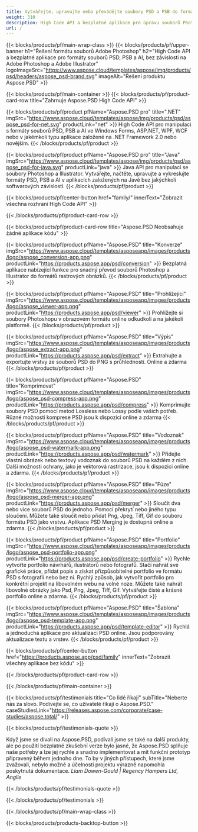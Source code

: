 ```yaml
---
title: Vytvářejte, upravujte nebo převádějte soubory PSD a PSB do formátu PDF a obrázků
weight: 310
description: High Code API a bezplatné aplikace pro úpravu souborů Photoshopu. Možnost aktualizovat vlastnosti vrstvy, přidávat vodoznaky a otáčet měřítko Flip Crop Dithering Raster Conversion.
url: /
---
```


{{< blocks/products/pf/main-wrap-class >}}
{{< blocks/products/pf/upper-banner h1="Řešení formátu souborů Adobe Photoshop" h2="High Code API a bezplatné aplikace pro formáty souborů PSD, PSB a AI, bez závislosti na Adobe Photoshop a Adobe Illustrator" logoImageSrc="https://www.aspose.cloud/templates/aspose/img/products/psd/headers/aspose_psd-brand.svg" imageAlt="Řešení produktu Aspose.PSD" >}}

{{< blocks/products/pf/main-container >}}
{{< blocks/products/pf/product-card-row title="Zahrnuje Aspose.PSD High Code API" >}}

{{< blocks/products/pf/product pfName="Aspose.PSD pro" title=".NET" imgSrc="https://www.aspose.cloud/templates/aspose/img/products/psd/aspose_psd-for-net.svg" productLink="net" >}}
High Code API pro manipulaci s formáty souborů PSD, PSB a AI ve Windows Forms, ASP.NET, WPF, WCF nebo v jakémkoli typu aplikace založené na .NET Framework 2.0 nebo novějším.
{{< /blocks/products/pf/product >}}

{{< blocks/products/pf/product pfName="Aspose.PSD pro" title="Java" imgSrc="https://www.aspose.cloud/templates/aspose/img/products/psd/aspose_psd-for-java.svg" productLink="java" >}}
Java API pro manipulaci se soubory Photoshop a Illustrator. Vytvářejte, načtěte, upravujte a vykreslujte formáty PSD, PSB a AI v aplikacích založených na Javě bez jakýchkoli softwarových závislostí.
{{< /blocks/products/pf/product >}}

{{< blocks/products/pf/center-button href="family/" innerText="Zobrazit všechna rozhraní High Code API" >}}

{{< /blocks/products/pf/product-card-row >}}

{{< blocks/products/pf/product-card-row title="Aspose.PSD Neobsahuje žádné aplikace kódu" >}}

{{< blocks/products/pf/product pfName="Aspose.PSD" title="Konverze" imgSrc="https://www.aspose.cloud/templates/asposeapp/images/products/logo/aspose_conversion-app.png" productLink="https://products.aspose.app/psd/conversion" >}}
Bezplatná aplikace nabízející funkce pro snadný převod souborů Photoshop a Illustrator do formátů rastrových obrázků.
{{< /blocks/products/pf/product >}}

{{< blocks/products/pf/product pfName="Aspose.PSD" title="Prohlížející" imgSrc="https://www.aspose.cloud/templates/asposeapp/images/products/logo/aspose_viewer-app.png" productLink="https://products.aspose.app/psd/viewer" >}}
Prohlížejte si soubory Photoshopu v obrazovém formátu online odkudkoli a na jakékoli platformě.
{{< /blocks/products/pf/product >}}

{{< blocks/products/pf/product pfName="Aspose.PSD" title="Výpis" imgSrc="https://www.aspose.cloud/templates/asposeapp/images/products/logo/aspose_extract-app.png" productLink="https://products.aspose.app/psd/extract" >}}
Extrahujte a exportujte vrstvy ze souborů PSD do PNG s průhledností. Online a zdarma
{{< /blocks/products/pf/product >}}

{{< blocks/products/pf/product pfName="Aspose.PSD" title="Komprimovat" imgSrc="https://www.aspose.cloud/templates/asposeapp/images/products/logo/aspose_psd-compress-app.png" productLink="https://products.aspose.app/psd/compress" >}}
Komprimujte soubory PSD pomocí metod Lossless nebo Lossy podle vašich potřeb. Různé možnosti komprese PSD jsou k dispozici online a zdarma
{{< /blocks/products/pf/product >}}

{{< blocks/products/pf/product pfName="Aspose.PSD" title="Vodoznak" imgSrc="https://www.aspose.cloud/templates/asposeapp/images/products/logo/aspose_psd-watermark-app.png" productLink="https://products.aspose.app/psd/watermark" >}}
Přidejte vlastní obrázek nebo textový vodoznak do souborů PSD na každém z nich. Další možnosti ochrany, jako je vektorová rastrizace, jsou k dispozici online a zdarma.
{{< /blocks/products/pf/product >}}

{{< blocks/products/pf/product pfName="Aspose.PSD" title="Fúze" imgSrc="https://www.aspose.cloud/templates/asposeapp/images/products/logo/aspose_psd-merger-app.png" productLink="https://products.aspose.app/psd/merger" >}}
Sloučit dva nebo více souborů PSD do jednoho. Pomocí překrytí nebo jiného typu sloučení. Můžete také sloučit nebo přidat Png, Jpeg, Tiff, Gif do souboru formátu PSD jako vrstvu. Aplikace PSD Merging je dostupná online a zdarma.
{{< /blocks/products/pf/product >}}

{{< blocks/products/pf/product pfName="Aspose.PSD" title="Portfolio" imgSrc="https://www.aspose.cloud/templates/asposeapp/images/products/logo/aspose_psd-portfolio-app.png" productLink="https://products.aspose.app/psd/create-portfolio" >}}
Rychle vytvořte portfolio návrhářů, ilustrátorů nebo fotografů. Stačí nahrát své grafické práce, přidat popis a získat přizpůsobitelné portfolio ve formátu PSD s fotografií nebo bez ní. Rychlý způsob, jak vytvořit portfolio pro konkrétní projekt na libovolném webu na volné noze. Můžete také nahrát libovolné obrázky jako Psd, Png, Jpeg, Tiff, Gif. Vytvářejte čisté a krásné portfolio online a zdarma.
{{< /blocks/products/pf/product >}}

{{< blocks/products/pf/product pfName="Aspose.PSD" title="Šablona" imgSrc="https://www.aspose.cloud/templates/asposeapp/images/products/logo/aspose_psd-template-app.png" productLink="https://products.aspose.app/psd/template-editor" >}}
Rychlá a jednoduchá aplikace pro aktualizaci PSD online. Jsou podporovány aktualizace textu a vrstev.
{{< /blocks/products/pf/product >}}

{{< blocks/products/pf/center-button href="https://products.aspose.app/psd/family" innerText="Zobrazit všechny aplikace bez kódu" >}}

{{< /blocks/products/pf/product-card-row >}}

{{< /blocks/products/pf/main-container >}}

{{< blocks/products/pf/testimonials title="Co lidé říkají" subTitle="Neberte nás za slovo. Podívejte se, co uživatelé říkají o Aspose.PSD." caseStudiesLink="https://releases.aspose.com/corporate/case-studies/aspose.total/" >}}

{{< blocks/products/pf/testimonials-quote >}}
<p class="first">
 Když jsme se dívali na Aspose.PSD, podívali jsme se také na další produkty, ale po použití bezplatné zkušební verze bylo jasné, že Aspose.PSD splňuje naše potřeby a lze jej rychle a snadno implementovat a mít funkční prototyp připravený během jednoho dne. To by v jiných přístupech, které jsme zvažovali, nebylo možné a účelnosti projektu výrazně napomohla poskytnutá dokumentace.
 <em>
  Liam Dowen-Gould | Regency Hampers Ltd, Anglie
 </em>
</p>

{{< /blocks/products/pf/testimonials-quote >}}

{{< /blocks/products/pf/testimonials >}}

{{< /blocks/products/pf/main-wrap-class >}}

{{< blocks/products/products-backtop-button >}}
